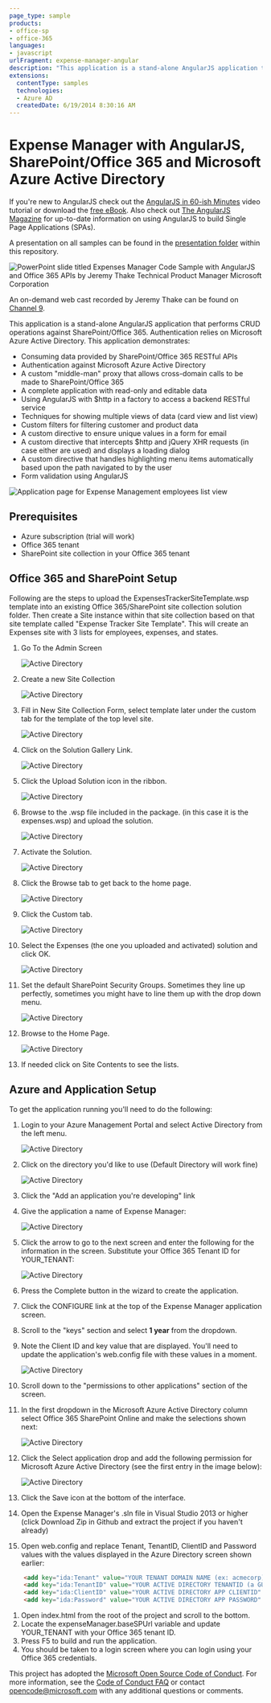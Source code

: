 ```yaml
---
page_type: sample
products:
- office-sp
- office-365
languages:
- javascript
urlFragment: expense-manager-angular
description: "This application is a stand-alone AngularJS application that performs CRUD operations against SharePoint/Office 365."
extensions:
  contentType: samples
  technologies:
  - Azure AD
  createdDate: 6/19/2014 8:30:16 AM
---
```


# Expense Manager with AngularJS, SharePoint/Office 365 and Microsoft Azure Active Directory

If you're new to AngularJS check out the [AngularJS in 60-ish Minutes](http://weblogs.asp.net/dwahlin/video-tutorial-angularjs-fundamentals-in-60-ish-minutes) video tutorial or download the [free eBook](http://weblogs.asp.net/dwahlin/angularjs-in-60-ish-minutes-the-ebook). Also check out [The AngularJS Magazine](http://flip.it/bdyUX) for up-to-date information on using AngularJS to build Single Page Applications (SPAs).

A presentation on all samples can be found in the [presentation folder](presentation) within this repository.

![PowerPoint slide titled Expenses Manager Code Sample with AngularJS and Office 365 APIs by Jeremy Thake Technical Product Manager Microsoft Corporation](ExpenseManager/Content/images/readmeImages/channel9scrnsht.png)

An on-demand web cast recorded by Jeremy Thake can be found on [Channel 9](http://channel9.msdn.com/Blogs/Office-365-Dev/Getting-started-with-the-Expense-Tracker-AngularJS-Office-365-API-Code-Sample).

This application is a stand-alone AngularJS application that performs CRUD operations against SharePoint/Office 365. Authentication relies on Microsoft Azure Active Directory.
This application demonstrates:

* Consuming data provided by SharePoint/Office 365 RESTful APIs
* Authentication against Microsoft Azure Active Directory 
* A custom "middle-man" proxy that allows cross-domain calls to be made to SharePoint/Office 365
* A complete application with read-only and editable data
* Using AngularJS with $http in a factory to access a backend RESTful service
* Techniques for showing multiple views of data (card view and list view)
* Custom filters for filtering customer and product data
* A custom directive to ensure unique values in a form for email 
* A custom directive that intercepts $http and jQuery XHR requests (in case either are used) and displays a loading dialog
* A custom directive that handles highlighting menu items automatically based upon the path navigated to by the user
* Form validation using AngularJS


![Application page for Expense Management employees list view](ExpenseManager/Content/images/readmeImages/screenshot.png)

## Prerequisites

* Azure subscription (trial will work)
* Office 365 tenant
* SharePoint site collection in your Office 365 tenant

## Office 365 and SharePoint Setup

Following are the steps to upload the ExpensesTrackerSiteTemplate.wsp template into an existing Office 365/SharePoint site collection solution folder. Then create a Site instance within that site collection based on that site template called "Expense Tracker Site Template". This will create an Expenses site with 3 lists for employees, expenses, and states.

1. Go To the Admin Screen

    ![Active Directory](ExpenseManager/Content/images/readmeImages/1-GoToAdminScreen.png)

1. Create a new Site Collection

    ![Active Directory](ExpenseManager/Content/images/readmeImages/2-CreateNewSiteCollection.png)

1. Fill in New Site Collection Form, select template later under the custom tab for the template of the top level site.

    ![Active Directory](ExpenseManager/Content/images/readmeImages/3-FillInSiteCollectionFormChooseTemplateLater.png)

1. Click on the Solution Gallery Link.

    ![Active Directory](ExpenseManager/Content/images/readmeImages/4-clickonsolutiongallery.png)

1. Click the Upload Solution icon in the ribbon.

    ![Active Directory](ExpenseManager/Content/images/readmeImages/5-clickUploadSolution.png)

1. Browse to the .wsp file included in the package.  (in this case it is the expenses.wsp) and upload the solution.

    ![Active Directory](ExpenseManager/Content/images/readmeImages/6-browsetosolutionfromgithubfolder.png)
1. Activate the Solution.

    ![Active Directory](ExpenseManager/Content/images/readmeImages/7-ActivateSolution.png)
1. Click the Browse tab to get back to the home page.

    ![Active Directory](ExpenseManager/Content/images/readmeImages/8-clickbrowse.png)

1. Click the Custom tab.

    ![Active Directory](ExpenseManager/Content/images/readmeImages/9-clickcustomtab.png)

1. Select the Expenses (the one you uploaded and activated) solution and click OK.

    ![Active Directory](ExpenseManager/Content/images/readmeImages/10-selectexpensesandclickok.png)

1. Set the default SharePoint Security Groups.  Sometimes they line up perfectly, sometimes you might have to line them up with the drop down menu.

    ![Active Directory](ExpenseManager/Content/images/readmeImages/11-setdefaultgroups.png)

1. Browse to the Home Page.

    ![Active Directory](ExpenseManager/Content/images/readmeImages/12-HomePageTopLevelSiteWithLists.png)

1. If needed click on Site Contents to see the lists.


## Azure and Application Setup
To get the application running you'll need to do the following:

1. Login to your Azure Management Portal and select Active Directory from the left menu.

    ![Active Directory](ExpenseManager/Content/images/readmeImages/ManagementServicesMenuItem.png)

1. Click on the directory you'd like to use (Default Directory will work fine)

    ![Active Directory](ExpenseManager/Content/images/readmeImages/DefaultDirectory.png)

1. Click the "Add an application you're developing" link
1. Give the application a name of Expense Manager:

    ![Active Directory](ExpenseManager/Content/images/readmeImages/AddApplication.png)

1. Click the arrow to go to the next screen and enter the following for the information in the screen. Substitute your Office 365 Tenant ID for YOUR_TENANT: 

    ![Active Directory](ExpenseManager/Content/images/readmeImages/ApplicationProperties.png)

1. Press the Complete button in the wizard to create the application.
1. Click the CONFIGURE link at the top of the Expense Manager application screen.
1. Scroll to the "keys" section and select **1 year** from the dropdown.
1. Note the Client ID and key value that are displayed. You'll need to update the application's web.config file with these values in a moment.

    ![Active Directory](ExpenseManager/Content/images/readmeImages/ClientID.png)

1. Scroll down to the "permissions to other applications" section of the screen.
1. In the first dropdown in the Microsoft Azure Active Directory column select Office 365 SharePoint Online and make the selections shown next:

    ![Active Directory](ExpenseManager/Content/images/readmeImages/Permissions.png)

1. Click the Select application drop and add the following permission for Microsoft Azure Active Directory (see the first entry in the image below):

    ![Active Directory](ExpenseManager/Content/images/readmeImages/ADPermissions.png)

1. Click the Save icon at the bottom of the interface.
1. Open the Expense Manager's .sln file in Visual Studio 2013 or higher (click Download Zip in Github and extract the project if you haven't already)
1. Open web.config and replace Tenant, TenantID, ClientID and Password values with the values displayed in the Azure Directory screen shown earlier:

```html
    <add key="ida:Tenant" value="YOUR TENANT DOMAIN NAME (ex: acmecorp)" />
    <add key="ida:TenantID" value="YOUR ACTIVE DIRECTORY TENANTID (a GUID)" />
    <add key="ida:ClientID" value="YOUR ACTIVE DIRECTORY APP CLIENTID" />
    <add key="ida:Password" value="YOUR ACTIVE DIRECTORY APP PASSWORD" />
```

1. Open index.html from the root of the project and scroll to the bottom.
1. Locate the expenseManager.baseSPUrl variable and update YOUR_TENANT with your Office 365 tenant ID. 
1. Press F5 to build and run the application. 
1. You should be taken to a login screen where you can login using your Office 365 credentials.


This project has adopted the [Microsoft Open Source Code of Conduct](https://opensource.microsoft.com/codeofconduct/). For more information, see the [Code of Conduct FAQ](https://opensource.microsoft.com/codeofconduct/faq/) or contact [opencode@microsoft.com](mailto:opencode@microsoft.com) with any additional questions or comments.
